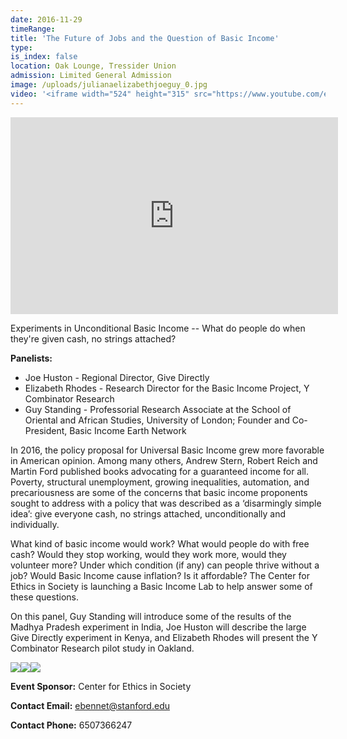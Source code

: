 ```yaml
---
date: 2016-11-29
timeRange: 
title: 'The Future of Jobs and the Question of Basic Income'
type: 
is_index: false
location: Oak Lounge, Tressider Union
admission: Limited General Admission
image: /uploads/julianaelizabethjoeguy_0.jpg
video: '<iframe width="524" height="315" src="https://www.youtube.com/embed/AFERVdpmPDc" frameborder="0" allow="accelerometer; autoplay; encrypted-media; gyroscope; picture-in-picture" allowfullscreen></iframe>'
---
```


<iframe width="524" height="315" class="my-3" src="https://www.youtube.com/embed/dF5NAWi4Af0" frameborder="0" allow="accelerometer; autoplay; encrypted-media; gyroscope; picture-in-picture" allowfullscreen></iframe>

Experiments in Unconditional Basic Income -- What do people do when they're given cash, no strings attached?

**Panelists:**

- Joe Huston - Regional Director, Give Directly
- Elizabeth Rhodes - Research Director for the Basic Income Project, Y Combinator Research
- Guy Standing - Professorial Research Associate at the School of Oriental and African Studies, University of London; Founder and Co-President, Basic Income Earth Network

In 2016, the policy proposal for Universal Basic Income grew more favorable in American opinion. Among many others, Andrew Stern, Robert Reich and Martin Ford published books advocating for a guaranteed income for all. Poverty, structural unemployment, growing inequalities, automation, and precariousness are some of the concerns that basic income proponents sought to address with a policy that was described as a ‘disarmingly simple idea’: give everyone cash, no strings attached, unconditionally and individually.

What kind of basic income would work? What would people do with free cash? Would they stop working, would they work more, would they volunteer more? Under which condition (if any) can people thrive without a job? Would Basic Income cause inflation? Is it affordable? The Center for Ethics in Society is launching a Basic Income Lab to help answer some of these questions. 

On this panel, Guy Standing will introduce some of the results of the Madhya Pradesh experiment in India, Joe Huston will describe the large Give Directly experiment in Kenya, and Elizabeth Rhodes will present the Y Combinator Research pilot study in Oakland.

<img class="mr-1" src="/uploads/experiments-montage1.jpg"><img class="mr-1" src="/uploads/experiments-montage2.jpg"><img src="/uploads/experiments-montage3.jpg">
 
**Event Sponsor:** Center for Ethics in Society

**Contact Email:** ebennet@stanford.edu

**Contact Phone:** 6507366247

